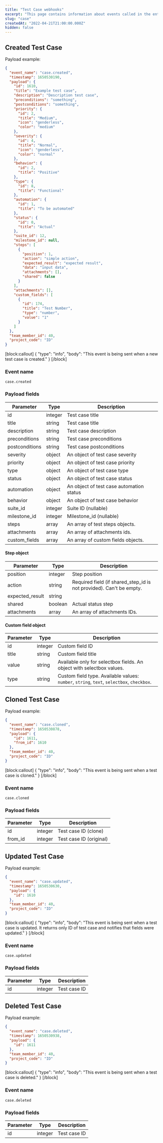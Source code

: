 ```yaml
---
title: "Test Case webhooks"
excerpt: "This page contains information about events called in the entity Test Case"
slug: "case"
createdAt: "2022-04-21T21:00:00.000Z"
hidden: false
---
```


## Created Test Case

Payload example:

```json
{
  "event_name": "case.created",
  "timestamp": 1650530190,
  "payload": {
    "id": 1610,
    "title": "Example test case",
    "description": "Description test case",
    "preconditions": "something",
    "postconditions": "something",
    "priority": {
      "id": 2,
      "title": "Medium",
      "icon": "genderless",
      "color": "medium"
    },
    "severity": {
      "id": 4,
      "title": "Normal",
      "icon": "genderless",
      "color": "normal"
    },
    "behavior": {
      "id": 2,
      "title": "Positive"
    },
    "type": {
      "id": 8,
      "title": "Functional"
    },
    "automation": {
      "id": 1,
      "title": "To be automated"
    },
    "status": {
      "id": 0,
      "title": "Actual"
    },
    "suite_id": 12,
    "milestone_id": null,
    "steps": [
      {
        "position": 1,
        "action": "simple action",
        "expected_result": "expected result",
        "data": "input data",
        "attachments": [],
        "shared": false
      }
    ],
    "attachments": [],
    "custom_fields": [
      {
        "id": 174,
        "title": "Test Number",
        "type": "number",
        "value": "1"
      }
    ]
  },
  "team_member_id": 40,
  "project_code": "ID"
}
```
[block:callout]
{
  "type": "info",
  "body": "This event is being sent when a new test case is created."
}
[/block]

### Event name

`case.created`

### Payload fields

| Parameter      | Type         | Description                                                                      |
|----------------|--------------|-------------------------------------------------------------------------------------------------------------------|
| id             | integer       | Test case title                                                                                                   |
| title          | string       | Test case title                                                                                                   |
| description    | string       | Test case description                                                                                             |
| preconditions  | string       | Test case preconditions                                                                                           |
| postconditions | string       | Test case postconditions                                                                                          |
| severity       | object       | An object of test case severity                         |
| priority       | object       | An object of test case priority                                                          |
| type           | object       | An object of test case type |
| status           | object       | An object of test case status |
| automation           | object       | An object of test case automation status |
| behavior       | object       | An object of test case behavior                                                |
| suite_id       | integer          | Suite ID (nullable)                                                                                               |
| milestone_id   | integer          | Milestone_id (nullable)                                                                                           |
| steps          | array         | An array of test steps objects.                                                                                   |
| attachments    | array        | An array of attachments ids.                                                                                      |
| custom_fields  | array | An array of custom fields objects.                                                                                |

#### Step object

| Parameter       | Type   | Description                                                         |
|-----------------|--------|---------------------------------------------------------------------|
| position        | integer    | Step position                                                       |
| action          | string | Required field (if shared_step_id is not provided). Can't be empty. |
| expected_result | string |                                                                     |
| shared     | boolean     | Actual status step                                             |
| attachments     | array  | An array of attachments IDs.                                        |

#### Custom field object

| Parameter     | Type    | Description                                                                                         |
|---------------|---------|-----------------------------------------------------------------------------------------------------|
| id            | integer     | Custom field ID                                                                                     |
| title         | string  | Custom field title                                                                                  |
| value         | string  | Available only for selectbox fields. An object with selectbox values.                               |
| type          | string  | Custom field type. Available values: `number`, `string`, `text`, `selectbox`, `checkbox`.           |

## Cloned Test Case

Payload example:

```json
{
  "event_name": "case.cloned",
  "timestamp": 1650530878,
  "payload": {
    "id": 1611,
    "from_id": 1610
  },
  "team_member_id": 40,
  "project_code": "ID"
}
```
[block:callout]
{
  "type": "info",
  "body": "This event is being sent when a test case is cloned."
}
[/block]


### Event name

`case.cloned`

### Payload fields

| Parameter | Type | Description             |
|-----------|------|-------------------------|
| id        | integer  | Test case ID (clone)    |
| from_id   | integer  | Test case ID (original) |

## Updated Test Case

Payload example:

```json
{
  "event_name": "case.updated",
  "timestamp": 1650530630,
  "payload": {
    "id": 1610
  },
  "team_member_id": 40,
  "project_code": "ID"
}
```
[block:callout]
{
  "type": "info",
  "body": "This event is being sent when a test case is updated. It returns only ID of test case and notifies that fields were updated."
}
[/block]

### Event name

`case.updated`

### Payload fields

| Parameter | Type | Description  |
|-----------|------|--------------|
| id        | integer  | Test case ID |

## Deleted Test Case

Payload example:

```json
{
  "event_name": "case.deleted",
  "timestamp": 1650530938,
  "payload": {
    "id": 1611
  },
  "team_member_id": 40,
  "project_code": "ID"
}
```
[block:callout]
{
  "type": "info",
  "body": "This event is being sent when a test case is deleted."
}
[/block]

### Event name

`case.deleted`

### Payload fields

| Parameter | Type | Description  |
|-----------|------|--------------|
| id        | integer  | Test case ID |
